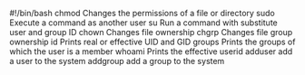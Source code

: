 #!/bin/bash
chmod	Changes the permissions of a file or directory
sudo	Execute a command as another user
su	Run a command with substitute user and group ID
chown	Changes file ownership
chgrp	Changes file group ownership
id	Prints real or effective UID and GID
groups	Prints the groups of which the user is a member
whoami	Prints the effective userid
adduser add a user to the system
addgroup add a group to the system
